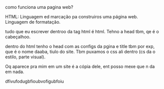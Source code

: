 como funciona uma pagina web?

HTML: Linguagem ed marcação pa construiros uma página web. Linguagem de formatação.

tudo que eu escrever dentroo da tag html é html. Tehno a head tbm, qe é o cabeçalhoo.

dentro do html tenho o head com as configs da pgina e title tbm por exp, que é o nome daaba, tiulo do site. Tbm puxamos o css ali dentro (cs da o estilo, parte visual). 

Oq aparece pra mim em um site é a cópia dele, ent posso mexe que n da em nada.





dfivufodugbfioubvofigubfoiu